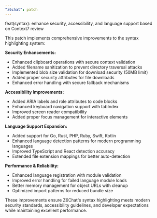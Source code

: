 ```yaml
---
"z6chat": patch
---
```


feat(syntax): enhance security, accessibility, and language support based on Context7 review

This patch implements comprehensive improvements to the syntax highlighting system:

**Security Enhancements:**

- Enhanced clipboard operations with secure context validation
- Added filename sanitization to prevent directory traversal attacks
- Implemented blob size validation for download security (50MB limit)
- Added proper security attributes for file downloads
- Enhanced error handling with secure fallback mechanisms

**Accessibility Improvements:**

- Added ARIA labels and role attributes to code blocks
- Enhanced keyboard navigation support with tabIndex
- Improved screen reader compatibility
- Added proper focus management for interactive elements

**Language Support Expansion:**

- Added support for Go, Rust, PHP, Ruby, Swift, Kotlin
- Enhanced language detection patterns for modern programming languages
- Improved TypeScript and React detection accuracy
- Extended file extension mappings for better auto-detection

**Performance & Reliability:**

- Enhanced language registration with module validation
- Improved error handling for failed language module loads
- Better memory management for object URLs with cleanup
- Optimized import patterns for reduced bundle size

These improvements ensure Z6Chat's syntax highlighting meets modern security standards, accessibility guidelines, and developer expectations while maintaining excellent performance.
